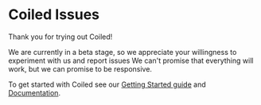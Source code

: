 Coiled Issues
=============

Thank you for trying out Coiled!

We are currently in a beta stage, so we appreciate your willingness to experiment with us and report issues
We can't promise that everything will work, but we can promise to be responsive.

To get started with Coiled see our [Getting Started guide](https://docs.coiled.io/user_guide/getting_started.html)
and [Documentation](https://docs.coiled.io/user_guide/index.html).
